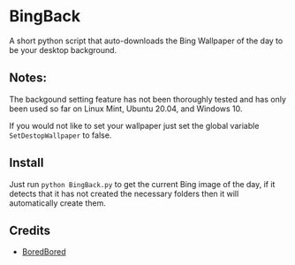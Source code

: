 # BingBack
A short python script that auto-downloads the Bing Wallpaper of the day to be your desktop background.

## Notes:
The backgound setting feature has not been thoroughly tested and has only been used so far on Linux Mint, Ubuntu 20.04, and Windows 10.

If you would not like to set your wallpaper just set the global variable `SetDestopWallpaper` to false.

## Install
Just run `python BingBack.py` to get the current Bing image of the day, if it detects that it has not created the necessary folders then it will automatically create them.

## Credits
 - [BoredBored](https://github.com/BoredBored)
